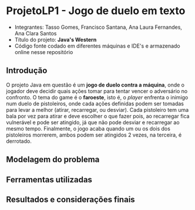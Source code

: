 # ProjetoLP1 - Jogo de duelo em texto

- Integrantes: Tasso Gomes, Francisco Santana, Ana Laura Fernandes, Ana Clara Santos  
- Título do projeto: **Java's Western**
- Código fonte codado em diferentes máquinas e IDE's e armazenado online nesse repositório  

## Introdução  

O projeto Java em questão é um **jogo de duelo contra a máquina**, onde o jogador deve decidir quais ações tomar para 
tentar vencer o adversário no confronto. O tema do game é o **faroeste**, isto é, o _player_ enfrenta o inimigo num 
duelo de pistoleiros, onde cada ações definidas podem ser tomadas para levar a melhor (atirar, recarregar, ou desviar). 
Cada pistoleiro tem uma bala por vez para atirar e deve escolher o que fazer pois, ao recarregar fica vulnerável e pode 
ser atingido, já que não pode desviar e recarregar ao mesmo tempo. Finalmente, o jogo acaba quando um ou os dois dos 
pistoleiros morrerem, ambos podem ser atingidos 2 vezes, na terceira, é derrotado.

## Modelagem do problema  

## Ferramentas utilizadas  

## Resultados e considerações finais
